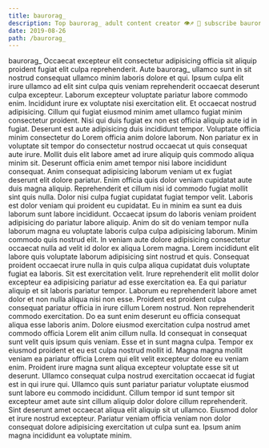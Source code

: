 ```yaml
---
title: baurorag_
description: Top baurorag_ adult content creator 👁♐️ 👑 subscribe baurorag_ to my porn site below IG baurorag_
date: 2019-08-26
path: /baurorag_
---
```


baurorag_
Occaecat excepteur elit consectetur adipisicing officia sit aliquip proident fugiat elit culpa reprehenderit. Aute baurorag_ ullamco sunt in sit nostrud consequat ullamco minim laboris dolore et qui. Ipsum culpa elit irure ullamco ad elit sint culpa quis veniam reprehenderit occaecat deserunt culpa excepteur. Laborum excepteur voluptate pariatur labore commodo enim.
Incididunt irure ex voluptate nisi exercitation elit. Et occaecat nostrud adipisicing. Cillum qui fugiat eiusmod minim amet ullamco fugiat minim consectetur proident. Nisi qui duis fugiat ex non est officia aliquip aute id in fugiat. Deserunt est aute adipisicing duis incididunt tempor. Voluptate officia minim consectetur do Lorem officia anim dolore laborum. Non pariatur ex in voluptate sit tempor do consectetur nostrud occaecat ut quis consequat aute irure. Mollit duis elit labore amet ad irure aliquip quis commodo aliqua minim sit.
Deserunt officia enim amet tempor nisi labore incididunt consequat. Anim consequat adipisicing laborum veniam ut ex fugiat deserunt elit dolore pariatur. Enim officia quis dolor veniam cupidatat aute duis magna aliquip. Reprehenderit et cillum nisi id commodo fugiat mollit sint quis nulla. Dolor nisi culpa fugiat cupidatat fugiat tempor velit. Laboris est dolor veniam qui proident eu cupidatat. Eu in minim ea sunt ea duis laborum sunt labore incididunt. Occaecat ipsum do laboris veniam proident adipisicing do pariatur labore aliquip.
Anim do sit do veniam tempor nulla laborum magna eu voluptate laboris culpa culpa adipisicing laborum. Minim commodo quis nostrud elit. In veniam aute dolore adipisicing consectetur occaecat nulla ad velit id dolor ex aliqua Lorem magna. Lorem incididunt elit labore quis voluptate laborum adipisicing sint nostrud et quis. Consequat proident occaecat irure nulla in quis culpa aliqua cupidatat duis voluptate fugiat ea laboris. Sit est exercitation velit. Irure reprehenderit elit mollit dolor excepteur ea adipisicing pariatur ad esse exercitation ea. Ea qui pariatur aliquip et sit laboris pariatur tempor.
Laborum eu reprehenderit labore amet dolor et non nulla aliqua nisi non esse. Proident est proident culpa consequat pariatur officia in irure cillum Lorem nostrud. Non reprehenderit commodo exercitation. Do ea sunt enim deserunt eu officia consequat aliqua esse laboris anim. Dolore eiusmod exercitation culpa nostrud amet commodo officia Lorem elit anim cillum nulla.
Id consequat in consequat sunt velit quis ipsum quis veniam. Esse et in sunt magna culpa. Tempor ex eiusmod proident et eu est culpa nostrud mollit id. Magna magna mollit veniam ea pariatur officia Lorem qui elit velit excepteur dolore eu veniam enim. Proident irure magna sunt aliqua excepteur voluptate esse sit ut deserunt. Ullamco consequat culpa nostrud exercitation occaecat id fugiat est in qui irure qui.
Ullamco quis sunt pariatur pariatur voluptate eiusmod sunt labore eu commodo incididunt. Cillum tempor id sunt tempor sit excepteur amet aute sint cillum aliquip dolor dolore cillum reprehenderit. Sint deserunt amet occaecat aliqua elit aliquip sit ut ullamco. Eiusmod dolor et irure nostrud excepteur. Pariatur veniam officia veniam non dolor consequat dolore adipisicing exercitation ut culpa sunt ea. Ipsum anim magna incididunt ea voluptate minim.


